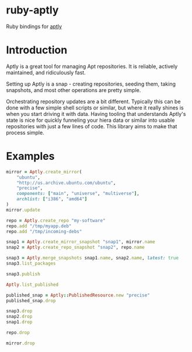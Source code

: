 ruby-aptly
==========

Ruby bindings for [aptly](http://aptly.info)

Introduction
============

Aptly is a great tool for managing Apt repositories. It is reliable, actively
maintained, and ridiculously fast.

Setting up Aptly is a snap - creating repositories, seeding them, taking
snapshots, and most other operations are pretty simple.

Orchestrating repository updates are a bit different. Typically this can be done
with a few simple shell scripts or similar, but where it really shines is when
you start driving it with data. Having tooling that understands Aptly's state is
nice for quickly funneling your hiera data or similar into usable repositories
with just a few lines of code. This library aims to make that process simple.

Examples
========

```ruby
mirror = Aptly.create_mirror(
    "ubuntu",
    "http://us.archive.ubuntu.com/ubuntu",
    "precise",
    components: ["main", "universe", "multiverse"],
    archlist: ["i386", "amd64"]
)
mirror.update

repo = Aptly.create_repo "my-software"
repo.add "/tmp/myapp.deb"
repo.add "/tmp/incoming-debs"

snap1 = Aptly.create_mirror_snapshot "snap1", mirror.name
snap2 = Aptly.create_repo_snapshot "snap2", repo.name

snap3 = Aptly.merge_snapshots snap1.name, snap2.name, latest: true
snap3.list_packages

snap3.publish

Aptly.list_published

published_snap = Aptly::PublishedResource.new "precise"
published_snap.drop

snap3.drop
snap2.drop
snap1.drop

repo.drop

mirror.drop
```
